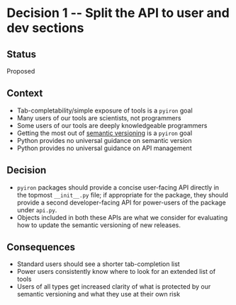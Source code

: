 # Decision 1 -- Split the API to user and dev sections

## Status

Proposed

## Context

- Tab-completability/simple exposure of tools is a `pyiron` goal
- Many users of our tools are scientists, not programmers
- Some users of our tools are deeply knowledgeable programmers
- Getting the most out of [semantic versioning](https://semver.org/) is a `pyiron` goal 
- Python provides no universal guidance on semantic version
- Python provides no universal guidance on API management

## Decision

- `pyiron` packages should provide a concise user-facing API directly in the topmost `__init__.py` file; if appropriate for the package, they should provide a second developer-facing API for power-users of the package under `api.py`.
- Objects included in both these APIs are what we consider for evaluating how to update the semantic versioning of new releases.

## Consequences

- Standard users should see a shorter tab-completion list 
- Power users consistently know where to look for an extended list of tools
- Users of all types get increased clarity of what is protected by our semantic versioning and what they use at their own risk
